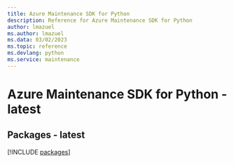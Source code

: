 ```yaml
---
title: Azure Maintenance SDK for Python
description: Reference for Azure Maintenance SDK for Python
author: lmazuel
ms.author: lmazuel
ms.data: 03/02/2023
ms.topic: reference
ms.devlang: python
ms.service: maintenance
---
```

# Azure Maintenance SDK for Python - latest
## Packages - latest
[!INCLUDE [packages](maintenance-index.md)]